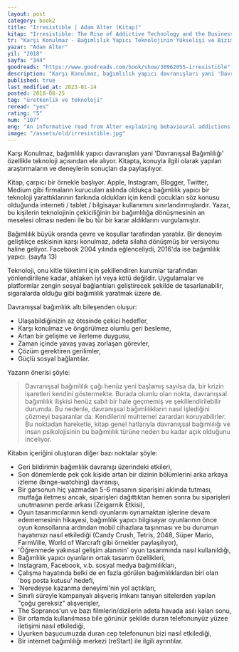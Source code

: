 ```yaml
---
layout: post
category: book2
title: "Irresistible | Adam Alter (Kitap)"
kitap: "Irresistible: The Rise of Addictive Technology and the Business of Keeping Us Hooked"
tr: "Karşı Konulmaz - Bağımlılık Yapıcı Teknolojinin Yükselişi ve Bizim Ona Esir Edilişimiz"
yazar: "Adam Alter"
yil: "2018"
sayfa: "344"
goodreads: "https://www.goodreads.com/book/show/30962055-irresistible"
description: "Karşı Konulmaz, bağımlılık yapıcı davranışları yani 'Davranışsal Bağımlılığı' özellikle teknoloji açısından ele alıyor."
published: true
last_modified_at: 2023-01-14
posted: 2018-08-25
tag: "üretkenlik ve teknoloji"
reread: "yes"
rating: "5"
num: "107"
eng: "An informative read from Alter explaining behavioural addictions mainly on technology. This book points out an interesting fact; people who have created the devices do not let their children play with them or strictly limit the usage time. Addictions such as substance addiction, binge-watching, exercise addiction, social media addiction, gamification, virtual reality are all outlined step by step."
image: "/assets/old/irresistible.jpg"
---
```


Karşı Konulmaz, bağımlılık yapıcı davranışları yani 'Davranışsal Bağımlılığı' özellikle teknoloji açısından ele alıyor. Kitapta, konuyla ilgili olarak yapılan araştırmaların ve deneylerin sonuçları da paylaşılıyor.

Kitap, çarpıcı bir örnekle başlıyor. Apple, Instagram, Blogger, Twitter, Medium gibi firmaların kurucuları aslında oldukça bağımlılık yapıcı bir teknoloji yarattıklarının farkında oldukları için kendi çocukları söz konusu olduğunda interneti / tablet / bilgisayar kullanımını sınırlandırmışlardır. Yazar, bu kişilerin teknolojinin çekiciliğinin bir bağımlılığa dönüşmesinin an meselesi olması nedeni ile bu tür bir karar aldıklarını vurgulamıştır.

Bağımlılık büyük oranda çevre ve koşullar tarafından yaratılır. Bir deneyim geliştikçe eskisinin karşı konulmaz, adeta silaha dönüşmüş bir versiyonu haline geliyor. Facebook 2004 yılında eğlenceliydi, 2016'da ise bağımlılık yapıcı. (sayfa 13)

Teknoloji, onu kitle tüketimi için şekillendiren kurumlar tarafından yönlendirilene kadar, ahlaken iyi veya kötü değildir. Uygulamalar ve platformlar zengin sosyal bağlantıları geliştirecek şekilde de tasarlanabilir, sigaralarda olduğu gibi bağımlılık yaratmak üzere de.

Davranışsal bağımlılık altı bileşenden oluşur:

- Ulaşabildiğinizin az ötesinde çekici hedefler,
- Karşı konulmaz ve öngörülmez olumlu geri besleme,
- Artan bir gelişme ve ilerleme duygusu,
- Zaman içinde yavaş yavaş zorlaşan görevler,
- Çözüm gerektiren gerilimler,
- Güçlü sosyal bağlantılar.

Yazarın önerisi şöyle:

> Davranışsal bağımlılık çağı henüz yeni başlamış sayılsa da, bir krizin işaretleri kendini göstermekte. Burada olumlu olan nokta, davranışsal bağımlılık ilişkisi henüz sabit bir hale geçmemiş ve şekillendirilebilir durumda. Bu nedenle, davranışsal bağımlılıkların nasıl işlediğini çözmeyi başaranlar da. Kendilerini muhtemel zarardan koruyabilirler. Bu noktadan hareketle, kitap genel hatlarıyla davranışsal bağımlılığı ve insan psikolojisinin bu bağımlılık türüne neden bu kadar açık olduğunu inceliyor.

Kitabın içeriğini oluşturan diğer bazı noktalar şöyle:

- Geri bildirimin bağımlılık davranışı üzerindeki etkileri,
- Son dönemlerde pek çok kişide artan bir dizinin bölümlerini arka arkaya izleme (binge-watching) davranışı,
- Bir garsonun hiç yazmadan 5-6 masanın siparişini aklında tutması, mutfağa iletmesi ancak, siparişleri dağıttıktan hemen sonra bu siparişleri unutmasının perde arkası (Zeigarnik Etkisi),
- Oyun tasarımcılarının kendi oyunlarını oynamaktan işlerine devam edememesinin hikayesi, bağımlılık yapıcı bilgisayar oyunlarının önce oyun konsollarına ardından mobil cihazlara taşınması ve bu durumun hayatımızı nasıl etkilediği (Candy Crush, Tetris, 2048, Süper Mario, FarmVille, World of Warcraft gibi örnekler paylaşılıyor),
- 'Öğrenmede yakınsal gelişim alanının' oyun tasarımında nasıl kullanıldığı,
- Bağımlılık yapıcı oyunların ortak tasarım özellikleri,
- Instagram, Facebook, v.b. sosyal medya bağımlılıkları,
- Çalışma hayatında belki de en fazla görülen bağımlılıklardan biri olan 'boş posta kutusu' hedefi,
- 'Neredeyse kazanma deneyimi'nin yol açtıkları,
- Sınırlı süreyle kampanyalı alışveriş imkanı tanıyan sitelerden yapılan "çoğu gereksiz" alışverişler,
- The Sopranos'un ve bazı filmlerin/dizilerin adeta havada asılı kalan sonu,
- Bir ortamda kullanılmasa bile görünür şekilde duran telefonunyüz yüzee iletişimi nasıl etkilediği,
- Uyurken başucumuzda duran cep telefonunun bizi nasıl etkilediği,
- Bir internet bağımlılığı merkezi (reStart) ile ilgili ayrıntılar.
